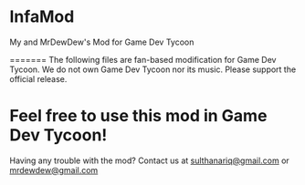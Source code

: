 InfaMod
=======

My and MrDewDew's Mod for Game Dev Tycoon

=======
The following files are fan-based modification for Game Dev Tycoon. We do not own Game Dev Tycoon nor its music. Please support the official release.

Feel free to use this mod in Game Dev Tycoon!
=======
Having any trouble with the mod? Contact us at
sulthanariq@gmail.com
or
mrdewdew@gmail.com
